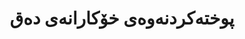 ---
title: "پوختەکردنەوەی خۆکارانەی دەق"
shortDescription: "تەکنیکەکانی پوختەکردنەوەی دەستکرد و ئەبستراکت بۆ هەواڵە کوردییەکان و دەقە فەرمییەکان"
description: "سیستەمەکانی پوختەکردنەوەی دەقی پێشکەوتوو کە بۆ نەخشەکانی گفتوگۆی کوردی و پێشەوەی کەلتووری خولیەکراون. ڕێگەی ئێمە تەکنیکەکانی دەستکرد و ئەبستراکت یەکدەخات بۆ مامەڵەکردن لەگەڵ ستایلی نووسینی ڕۆژنامەگەری و فەرمی کوردی، لەگەڵ تیشکدانە سەر نیشانەکانی گفتوگۆ و نەرمی کەلتووری."
icon: "fa-compress-alt"
status: "active"
startDate: "2022-04-01"
paperIds: [8]
datasetIds: [10, 13]
technologies: ["پرۆسەسکردنی زمانە سروشتییەکان", "فێربوونی قووڵ", "شیکردنەوەی گفتوگۆ", "وەرگرتنی زانیاری"]
applications: ["کۆکردنەوەی هەواڵەکان", "کۆکردنەوەی ناوەڕۆک", "یارمەتیدەری توێژینەوە"]
team: ["د. بەیان عەزیز", "پ. چیمان کەریم"]
funding: "سندووقی نوێکاری تەکنەلۆژیای زانیاری"
publications: 1
datasets: 2
draft: false
--- 